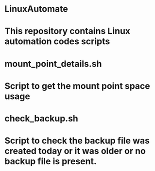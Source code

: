 # LinuxAutomate

# This repository contains Linux automation codes scripts

# mount_point_details.sh
# Script to get the mount point space usage 

# check_backup.sh
# Script to check the backup file was created today or it was older or no backup file is present.
